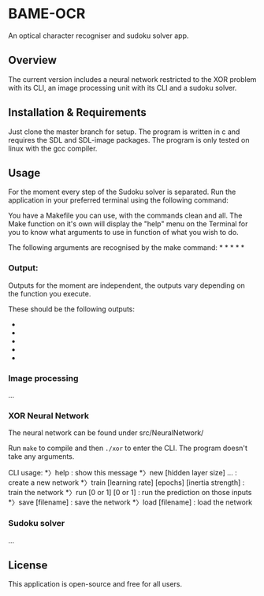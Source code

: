 # BAME-OCR

An optical character recogniser and sudoku solver app. 

## Overview

The current version includes a neural network restricted to the XOR problem with
its CLI, an image processing unit with its CLI and a sudoku solver.

## Installation & Requirements

Just clone the master branch for setup.
The program is written in c and requires the SDL and SDL-image packages.
The program is only tested on linux with the gcc compiler.

## Usage

For the moment every step of the Sudoku solver is separated.
Run the application in your preferred terminal using the following command:

You have a Makefile you can use, with the commands clean and all. The Make
function on it's own will display the "help" menu on the Terminal for you to
know what arguments to use in function of what you wish to do.

The following arguments are recognised by the make command:
* 
*
*
*
*
### Output:

Outputs for the moment are independent, the outputs vary depending on the
function you execute. 
 
These should be the following outputs:

*
*
*
*
*

### Image processing

...

### XOR Neural Network

The neural network can be found under src/NeuralNetwork/ 

Run ```make``` to compile and then ```./xor``` to enter the CLI.
The program doesn't take any arguments.

CLI usage:
*〉help : show this message
*〉new [hidden layer size] ... : create a new network
*〉train [learning rate] [epochs] [inertia strength] : train the network
*〉run [0 or 1] [0 or 1] : run the prediction on those inputs
*〉save [filename] : save the network
*〉load [filename] : load the network


### Sudoku solver

...


## License 

This application is open-source and free for all users.


